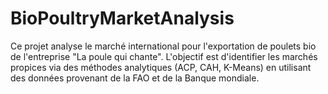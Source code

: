 # BioPoultryMarketAnalysis
Ce projet analyse le marché international pour l'exportation de poulets bio de l'entreprise "La poule qui chante". L'objectif est d'identifier les marchés propices via des méthodes analytiques (ACP, CAH, K-Means) en utilisant des données provenant de la FAO et de la Banque mondiale.
